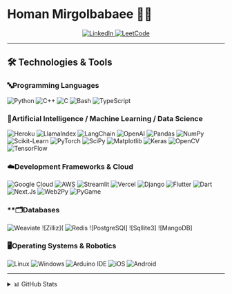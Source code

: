 # Homan Mirgolbabaee 👨‍💻

<p align="center">
  <a href="https://www.linkedin.com/in/homan-mirgolbabaee" target="_blank">
    <img src="https://img.shields.io/badge/LinkedIn-blue?style=flat-square&logo=linkedin" alt="LinkedIn">
  </a>
  <a href="https://leetcode.com/Homan_Mirgolbabaee" target="_blank">
    <img src="https://img.shields.io/badge/LeetCode-blue?style=flat-square&logo=LeetCode" alt="LeetCode">
  </a>
</p>

---

## 🛠️ Technologies & Tools

### **🔤Programming Languages**

![Python](https://img.shields.io/badge/python-3776AB?style=flat-square&logo=python&logoColor=white)
![C++](https://img.shields.io/badge/c++-00599C?style=flat-square&logo=cplusplus&logoColor=white)
![C](https://img.shields.io/badge/c-A8B9CC?style=flat-square&logo=c&logoColor=white)
![Bash](https://img.shields.io/badge/bash-4EAA25?style=flat-square&logo=gnu-bash&logoColor=white)
![TypeScript](https://img.shields.io/badge/TypeScript-007ACC?style=flat-square&logo=typescript&logoColor=white)

### **🤖Artificial Intelligence / Machine Learning / Data Science**
![Heroku](https://img.shields.io/badge/Heroku-430098?style=flat-square&logo=heroku&logoColor=white)
![LlamaIndex](https://img.shields.io/badge/🦜langchain-0B293F?style=flat-square&logo=llamaindex&logoColor=white)
![LangChain](https://img.shields.io/badge/🦙llamaindex-090D38?style=flat-square&logo=llamaindex&logoColor=white)
![OpenAI](https://img.shields.io/badge/OpenAI-090D38?style=flat-square&logo=quasar&logoColor=white)
![Pandas](https://img.shields.io/badge/pandas-150458?style=flat-square&logo=pandas&logoColor=white)
![NumPy](https://img.shields.io/badge/numpy-013243?style=flat-square&logo=numpy&logoColor=white)
![Scikit-Learn](https://img.shields.io/badge/scikit--learn-F7931E?style=flat-square&logo=scikit-learn&logoColor=white)
![PyTorch](https://img.shields.io/badge/PyTorch-EE4C2C?style=flat-square&logo=PyTorch&logoColor=white)
![SciPy](https://img.shields.io/badge/SciPy-8CAAE6?style=flat-square&logo=scipy&logoColor=white)
![Matplotlib](https://img.shields.io/badge/Matplotlib-1967AA?style=flat-square&logo=matplotlib&logoColor=white)
![Keras](https://img.shields.io/badge/Keras-FF0000?style=flat-square&logo=keras&logoColor=white)
![OpenCV](https://img.shields.io/badge/OpenCV-27338e?style=flat-square&logo=OpenCV&logoColor=white)
![TensorFlow](https://img.shields.io/badge/TensorFlow-FF6F00?style=flat-square&logo=TensorFlow&logoColor=white)
### **☁️Development Frameworks & Cloud**
![Google Cloud](https://img.shields.io/badge/Google_Cloud-4285F4?style=flat-square&logo=google-cloud&logoColor=white)
![AWS](https://img.shields.io/badge/Amazon_AWS-FF9900?style=flat-square&logo=amazonaws&logoColor=white)
![Streamlit](https://img.shields.io/badge/streamlit-FF4B4B?style=flat-square&logo=Streamlit&logoColor=white)
![Vercel](https://img.shields.io/badge/Vercel-000000?style=flat-square&logo=vercel&logoColor=white)
![Django](https://img.shields.io/badge/django-092E20?style=flat-square&logo=django&logoColor=white)
![Flutter](https://img.shields.io/badge/flutter-02569B?style=flat-square&logo=flutter&logoColor=white)
![Dart](https://img.shields.io/badge/dart-0175C2?style=flat-square&logo=dart&logoColor=white)
![Next.Js](https://img.shields.io/badge/next%20js-000000?style=flat-square&logo=nextdotjs&logoColor=white)
![Web2Py](https://img.shields.io/badge/web2py-000000?style=flat-square&logo=web2py&logoColor=white)
![PyGame](https://img.shields.io/badge/pygame-000000?style=flat-square&logo=pygame&logoColor=white)

### **🗂️Databases 
![Weaviate](https://img.shields.io/badge/🦾Weaviate-7AD253?style=flat-square&logo=supabase&logoColor=white)
![Zilliz](
![Redis](https://img.shields.io/badge/redis-%23DD0031.svg?&style=for-the-badge&logo=redis&logoColor=white)
![PostgreSQl]
![Sqllite3]
![MangoDB]
### **🖥️Operating Systems & Robotics**

![Linux](https://img.shields.io/badge/linux-FCC624?style=flat-square&logo=Linux&logoColor=white)
![Windows](https://img.shields.io/badge/Windows-0078D6?style=flat-square&logo=Windows&logoColor=white)
![Arduino IDE](https://img.shields.io/badge/Arduino-00979D?style=flat-square&logo=Arduino&logoColor=white)
![iOS](https://img.shields.io/badge/ios-000000?style=flat-square&logo=ios&logoColor=white)
![Android](https://img.shields.io/badge/android-3DDC84?style=flat-square&logo=android&logoColor=white)

---

<details>
  <summary>📊 GitHub Stats</summary>
  <p align="center">
    <a href="https://github.com/homanmirgolbabaee">
      <img src="http://github-profile-summary-cards.vercel.app/api/cards/profile-details?username=homanmirgolbabaee&theme=transparent" alt="GitHub Stats"/>
    </a>
    <img src="https://github-readme-streak-stats.herokuapp.com/?user=homanmirgolbabaee&theme=dracula&hide_border=false"/>
    <a href="https://github.com/homanmirgolbabaee">
      <img src="https://github-readme-stats.vercel.app/api/top-langs/?username=homanmirgolbabaee&langs_count=5&theme=radical" alt="Most Used Languages"/>
    </a>
    <a href="https://github.com/homanmirgolbabaee">
      <img src="https://github-readme-stats.vercel.app/api?username=homanmirgolbabaee&show_icons=true&theme=radical" alt="GitHub Stats"/>
    </a>
  </p>
</details>

